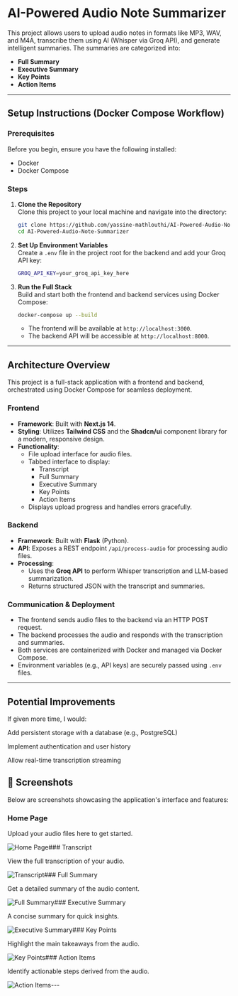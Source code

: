 #  AI-Powered Audio Note Summarizer

This project allows users to upload audio notes in formats like MP3, WAV, and M4A, transcribe them using AI (Whisper via Groq API), and generate intelligent summaries. The summaries are categorized into:

-  **Full Summary**
-  **Executive Summary**
-  **Key Points**
-  **Action Items**

---

##  Setup Instructions (Docker Compose Workflow)

### Prerequisites

Before you begin, ensure you have the following installed:

- Docker
- Docker Compose

### Steps

1. **Clone the Repository**\
   Clone this project to your local machine and navigate into the directory:

   ```bash
   git clone https://github.com/yassine-mathlouthi/AI-Powered-Audio-Note-Summarizer.git
   cd AI-Powered-Audio-Note-Summarizer
   ```

2. **Set Up Environment Variables**\
   Create a `.env` file in the project root for the backend and add your Groq API key:

   ```bash
   GROQ_API_KEY=your_groq_api_key_here
   ```

3. **Run the Full Stack**\
   Build and start both the frontend and backend services using Docker Compose:

   ```bash
   docker-compose up --build
   ```

   - The frontend will be available at `http://localhost:3000`.
   - The backend API will be accessible at `http://localhost:8000`.

---

##  Architecture Overview

This project is a full-stack application with a frontend and backend, orchestrated using Docker Compose for seamless deployment.

### Frontend

- **Framework**: Built with **Next.js 14**.
- **Styling**: Utilizes **Tailwind CSS** and the **Shadcn/ui** component library for a modern, responsive design.
- **Functionality**:
  - File upload interface for audio files.
  - Tabbed interface to display:
    - Transcript
    - Full Summary
    - Executive Summary
    - Key Points
    - Action Items
  - Displays upload progress and handles errors gracefully.

### Backend

- **Framework**: Built with **Flask** (Python).
- **API**: Exposes a REST endpoint `/api/process-audio` for processing audio files.
- **Processing**:
  - Uses the **Groq API** to perform Whisper transcription and LLM-based summarization.
  - Returns structured JSON with the transcript and summaries.

### Communication & Deployment

- The frontend sends audio files to the backend via an HTTP POST request.
- The backend processes the audio and responds with the transcription and summaries.
- Both services are containerized with Docker and managed via Docker Compose.
- Environment variables (e.g., API keys) are securely passed using `.env` files.

---
## Potential Improvements
If given more time, I would:

Add persistent storage with a database (e.g., PostgreSQL)

Implement authentication and user history

Allow real-time transcription streaming

## 📸 Screenshots

Below are screenshots showcasing the application's interface and features:

### Home Page

Upload your audio files here to get started.

![Home Page](https://github.com/user-attachments/assets/ff4f99dd-386d-4f3f-a480-c037d75074c2)### Transcript

View the full transcription of your audio.

![Transcript](https://github.com/user-attachments/assets/4c020437-e9a3-40e8-b5c7-35170b5eb659)### Full Summary

Get a detailed summary of the audio content.

![Full Summary](https://github.com/user-attachments/assets/0827d969-ff0f-4cfa-90fc-af0c7e406e3a)### Executive Summary

A concise summary for quick insights.

![Executive Summary](https://github.com/user-attachments/assets/c0744318-02d9-4904-b515-9807bab5f62b)### Key Points

Highlight the main takeaways from the audio.

![Key Points](https://github.com/user-attachments/assets/a5992d9f-2c00-4943-ade8-636cc6cfdfaf)### Action Items

Identify actionable steps derived from the audio.

![Action Items](https://github.com/user-attachments/assets/e573989f-54d5-4545-a9fe-50ce372aabfe)---


